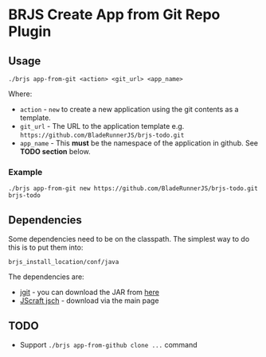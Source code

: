 # BRJS Create App from Git Repo Plugin

## Usage

    ./brjs app-from-git <action> <git_url> <app_name>

Where:

* `action` - `new` to create a new application using the git contents as a template.
* `git_url` - The URL to the application template e.g. `https://github.com/BladeRunnerJS/brjs-todo.git`
* `app_name` - This **must** be the namespace of the application in github. See **TODO section** below.

### Example

    ./brjs app-from-git new https://github.com/BladeRunnerJS/brjs-todo.git brjs-todo

## Dependencies

Some dependencies need to be on the classpath. The simplest way to do this is to put them into:

    brjs_install_location/conf/java

The dependencies are:

* [jgit](http://eclipse.org/jgit/) - you can download the JAR from [here](http://eclipse.org/jgit/download/)
* [JScraft jsch](http://www.jcraft.com/jsch/) - download via the main page

## TODO

* Support `./brjs app-from-github clone ...` command